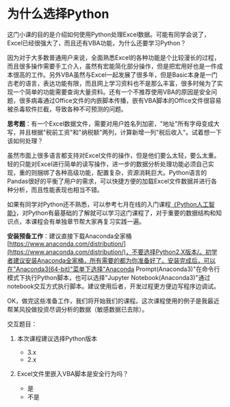 # 为什么选择Python

这门小课的目的是介绍如何使用Python处理Excel数据。可能有同学会说了，Excel已经很强大了，而且还有VBA功能，为什么还要学习Python？

因为对于大多数普通用户来说，全面熟悉Excel的各种功能是个比较漫长的过程，而且很多操作需要手工介入，虽然有宏能简化部分操作，但是把宏用好也是一件成本很高的工作。另外VBA虽然与Excel一起发展了很多年，但是Basic本身是一门古老的语言，表达功能有限，而且网上学习资料也不是那么丰富，很多时候为了实现一个简单的功能需要查询大量资料。还有一个不推荐使用VBA的原因是安全问题，很多病毒通过Office文件的内嵌脚本传播，嵌有VBA脚本的Office文件很容易被杀毒软件拦截，导致各种不可预测的问题。

<b>思考题</b>：有一个Excel数据文件，需要对用户姓名列加密，"地址"所有字母变成大写，并且根据"税前工资"和"纳税额"两列，计算新增一列"税后收入"。试着想一下该如何处理？

虽然市面上很多语言都支持对Excel文件的操作，但是他们要么太轻，要么太重。轻的只能对Excel进行简单的读写操作，进一步的数据分析处理功能必须自己实现，重的则捆绑了各种高级功能，配置复杂，资源消耗巨大。Python语言的Pandas很好的平衡了用户的需求，可以快捷方便的加载Excel文件数据并进行各种分析，而且性能表现也相当不错。

如果有同学对Python还不熟悉，可以参考七月在线的入门课程[《Python人工智能》](https://www.julyedu.com/course/getDetail/224)，对Python有最基础的了解就可以学习这门课程了，对于重要的数据结构和知识点，本课程会有单独章节帮大家再复习实践一遍。

<b>安装预备工作</b>：建议直接下载Anaconda全家桶[https://www.anaconda.com/distribution/](https://www.anaconda.com/distribution/)，不要选择Python2.X版本/。初学者建议安装Anaconda全家桶，所有需要的都为你准备好了。安装完成后，可以在"Anaconda3(64-bit)"菜单下选择"Anaconda Prompt(Anaconda3)"在命令行模式下执行Python脚本，也可以选择"Jupyter Notebook(Anaconda3)"通过notebook交互方式执行脚本。建议使用后者，开发过程更方便边写程序边调试。

OK，做完这些准备工作，我们将开始我们的课程。这次课程使用的例子是我最近帮某风投做投资尽调分析的数据（敏感数据已去除）。

交互题目：

1. 本次课程建议选择Python版本
    - 3.x
    - 2.x

2. Excel文件里嵌入VBA脚本是安全行为吗？
    - 是
    - 不是